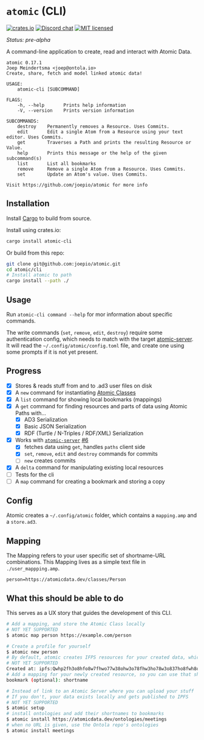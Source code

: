# `atomic` (CLI)

[![crates.io](https://meritbadge.herokuapp.com/atomic-cli)](https://crates.io/crates/atomic-cli)
[![Discord chat][discord-badge]][discord-url]
[![MIT licensed](https://img.shields.io/badge/license-MIT-blue.svg)](./LICENSE)

_Status: pre-alpha_

A command-line application to create, read and interact with Atomic Data.

```
atomic 0.17.1
Joep Meindertsma <joep@ontola.io>
Create, share, fetch and model linked atomic data!

USAGE:
    atomic-cli [SUBCOMMAND]

FLAGS:
    -h, --help       Prints help information
    -V, --version    Prints version information

SUBCOMMANDS:
    destroy    Permanently removes a Resource. Uses Commits.
    edit       Edit a single Atom from a Resource using your text editor. Uses Commits.
    get        Traverses a Path and prints the resulting Resource or Value.
    help       Prints this message or the help of the given subcommand(s)
    list       List all bookmarks
    remove     Remove a single Atom from a Resource. Uses Commits.
    set        Update an Atom's value. Uses Commits.

Visit https://github.com/joepio/atomic for more info
```

## Installation

Install [Cargo](https://doc.rust-lang.org/cargo/getting-started/installation.html) to build from source.

Install using crates.io:

```sh
cargo install atomic-cli
```

Or build from this repo:

```sh
git clone git@github.com:joepio/atomic.git
cd atomic/cli
# Install atomic to path
cargo install --path ./
```

## Usage

Run `atomic-cli command --help` for mor information about specific commands.

The write commands (`set`, `remove`, `edit`, `destroy`) require some authentication config, which needs to match with the target [atomic-server](https://crates.io/crates/atomic-server).
It will read the `~/.config/atomic/config.toml` file, and create one using some prompts if it is not yet present.

## Progress

- [x] Stores & reads stuff from and to .ad3 user files on disk
- [x] A `new` command for instantiating [Atomic Classes](https://docs.atomicdata.dev/schema/classes.html)
- [x] A `list` command for showing local bookmarks (mappings)
- [x] A `get` command for finding resources and parts of data using Atomic Paths with...
  - [x] AD3 Serialization
  - [x] Basic JSON Serialization
  - [x] RDF (Turtle / N-Triples / RDF/XML) Serialization
- [x] Works with [`atomic-server`](../server) [#6](https://github.com/joepio/atomic/issues/6)
  - [x] fetches data using `get`, handles `paths` client side
  - [x] `set`, `remove`, `edit` and `destroy` commands for commits
  - [ ] `new` creates commits
- [x] A `delta` command for manipulating existing local resources
- [ ] Tests for the cli
- [ ] A `map` command for creating a bookmark and storing a copy

## Config

Atomic creates a `~/.config/atomic` folder, which contains a `mapping.amp` and a `store.ad3`.

## Mapping

The Mapping refers to your user specific set of shortname-URL combinations.
This Mapping lives as a simple text file in `./user_mappping.amp`.

```
person=https://atomicdata.dev/classes/Person
```

## What this should be able to do

This serves as a UX story that guides the development of this CLI.

```sh
# Add a mapping, and store the Atomic Class locally
# NOT YET SUPPORTED
$ atomic map person https://example.com/person

# Create a profile for yourself
$ atomic new person
# By default, atomic creates IFPS resources for your created data, which are publicly stored
# NOT YET SUPPORTED
Created at: ipfs:Qwhp2fh3o8hfo8w7fhwo77w38ohw3o78fhw3ho78w3o837ho8fwh8o7fh37ho
# Add a mapping for your newly created resource, so you can use that shortname instead of the long IPFS url.
bookmark (optional): shortname

# Instead of link to an Atomic Server where you can upload your stuff
# If you don't, your data exists locally and gets published to IPFS
# NOT YET SUPPORTED
$ atomic setup
# install ontologies and add their shortnames to bookmarks
$ atomic install https://atomicdata.dev/ontologies/meetings
# when no URL is given, use the Ontola repo's ontologies
$ atomic install meetings
```

[discord-badge]: https://img.shields.io/discord/723588174747533393.svg?logo=discord
[discord-url]: https://discord.gg/a72Rv2P
